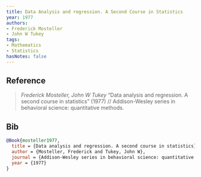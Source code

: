 ```yaml
---
title: Data Analysis and regression. A Second Course in Statistics
year: 1977
authors:
- Frederick Mosteller
- John W Tukey
tags:
- Mathematics
- Statistics
hasNotes: false
---
```


## Reference

> <i>Frederick Mosteller, John W Tukey</i> “Data analysis and regression. A second course in statistics” (1977) // Addison-Wesley series in behavioral science: quantitative methods.

## Bib

```bib
@Book{mosteller1977,
  title = {Data analysis and regression. A second course in statistics},
  author = {Mosteller, Frederick and Tukey, John W},
  journal = {Addison-Wesley series in behavioral science: quantitative methods},
  year = {1977}
}
```
